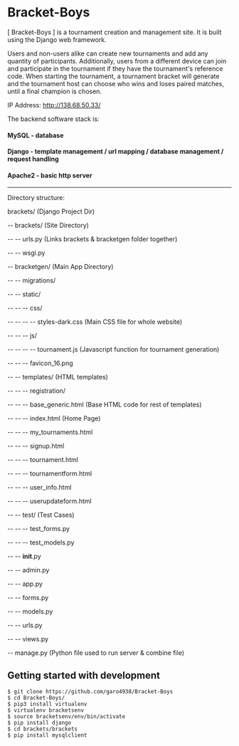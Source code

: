 # Bracket-Boys

[ Bracket-Boys ] is a tournament creation and management site. It is built using the Django web framework. 

Users and non-users alike can create new tournaments and add any quantity of participants. Additionally, users from a different device can join and participate in the tournament if they have the tournament's reference code. When starting the tournament, a tournament bracket will generate and the tournament host can choose who wins and loses paired matches, until a final champion is chosen.

IP Address: http://138.68.50.33/

The backend software stack is:

#### MySQL - database
#### Django - template management / url mapping / database management / request handling
#### Apache2 - basic http server

------
Directory structure:

brackets/                     (Django Project Dir)

-- brackets/                  (Site Directory)

-- -- urls.py                 (Links brackets & bracketgen folder together)
  
-- -- wsgi.py 

-- bracketgen/                (Main App Directory)

-- -- migrations/

-- -- static/ 

-- -- -- css/ 

-- -- -- -- styles-dark.css   (Main CSS file for whole website)

-- -- -- js/ 

-- -- -- -- tournament.js     (Javascript function for tournament generation)

-- -- -- favicon_16.png

-- -- templates/              (HTML templates)

-- -- -- registration/

-- -- -- base_generic.html    (Base HTML code for rest of templates)

-- -- -- index.html           (Home Page)

-- -- -- my_tournaments.html

-- -- -- signup.html

-- -- -- tournament.html

-- -- -- tournamentform.html

-- -- -- user_info.html

-- -- -- userupdateform.html

-- -- test/                   (Test Cases)

-- -- -- test_forms.py

-- -- -- test_models.py

-- -- __init__.py

-- -- admin.py

-- -- app.py

-- -- forms.py

-- -- models.py 

-- -- urls.py

-- -- views.py

-- manage.py (Python file used to run server & combine file)


## Getting started with development
```
$ git clone https://github.com/garo4938/Bracket-Boys
$ cd Bracket-Boys/
$ pip3 install virtualenv
$ virtualenv bracketsenv
$ source bracketsenv/env/bin/activate
$ pip install django
$ cd brackets/brackets
$ pip install mysqlclient
```


